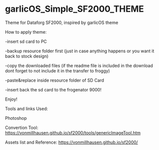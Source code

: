 # garlicOS_Simple_SF2000_THEME
Theme for Dataforg SF2000, inspired by garlicOS theme

How to apply theme:

-insert sd card to PC

-backup resource folder first (just in case anything happens or you want it back to stock design)

-copy the downloaded files (if the readme file is included in the download dont forget to not include it in the transfer to froggy)

-paste&replace inside resource folder of SD Card

-insert back the sd card to the frogenator 9000!

Enjoy!



Tools and links Used:

Photoshop

Convertion Tool: https://vonmillhausen.github.io/sf2000/tools/genericImageTool.htm

Assets list and Reference: https://vonmillhausen.github.io/sf2000/
